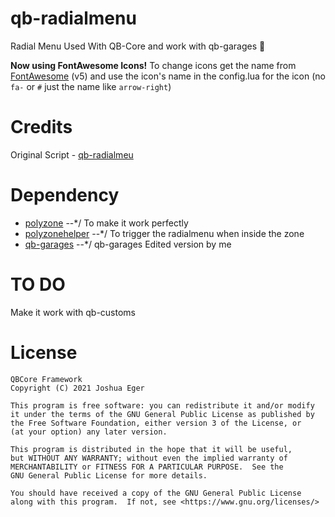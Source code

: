 # qb-radialmenu
Radial Menu Used With QB-Core and work with qb-garages 🔁

**Now using FontAwesome Icons!**
To change icons get the name from [FontAwesome](https://fontawesome.com/v5.0/icons?d=gallery&p=2&s=brands,light,regular,solid&m=free) (v5) and use the icon's name in the config.lua for the icon (no `fa-` or `#` just the name like `arrow-right`)

# Credits
Original Script - [qb-radialmeu](https://github.com/qbcore-framework/qb-radialmenu)

# Dependency
* [polyzone](https://github.com/qbcore-framework/PolyZone) --*/ To make it work perfectly
* [polyzonehelper](https://github.com/bashenga/polyzonehelper) --*/ To trigger the radialmenu when inside the zone
* [qb-garages](https://github.com/MahmoodHensem/qb-garages) --*/ qb-garages Edited version by me

# TO DO
Make it work with qb-customs

# License

    QBCore Framework
    Copyright (C) 2021 Joshua Eger

    This program is free software: you can redistribute it and/or modify
    it under the terms of the GNU General Public License as published by
    the Free Software Foundation, either version 3 of the License, or
    (at your option) any later version.

    This program is distributed in the hope that it will be useful,
    but WITHOUT ANY WARRANTY; without even the implied warranty of
    MERCHANTABILITY or FITNESS FOR A PARTICULAR PURPOSE.  See the
    GNU General Public License for more details.

    You should have received a copy of the GNU General Public License
    along with this program.  If not, see <https://www.gnu.org/licenses/>
